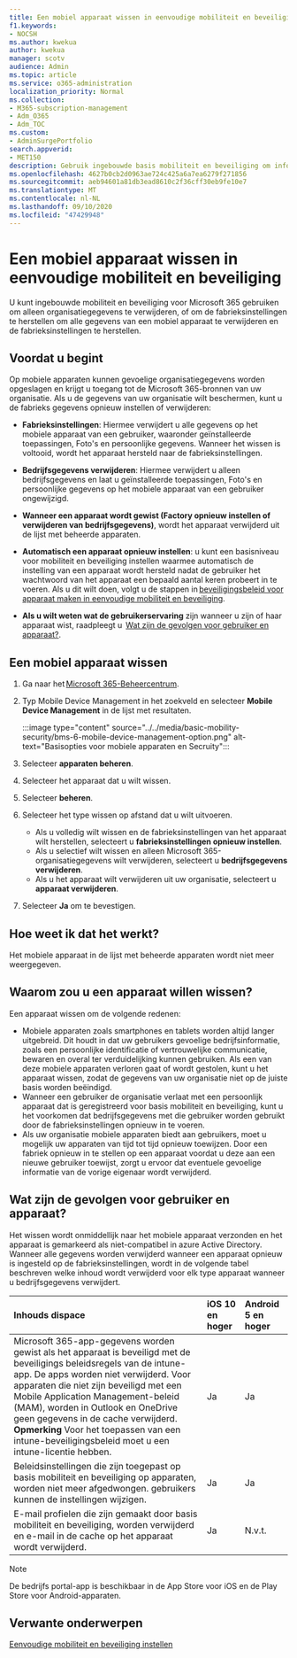 ```yaml
---
title: Een mobiel apparaat wissen in eenvoudige mobiliteit en beveiliging
f1.keywords:
- NOCSH
ms.author: kwekua
author: kwekua
manager: scotv
audience: Admin
ms.topic: article
ms.service: o365-administration
localization_priority: Normal
ms.collection:
- M365-subscription-management
- Adm_O365
- Adm_TOC
ms.custom:
- AdminSurgePortfolio
search.appverid:
- MET150
description: Gebruik ingebouwde basis mobiliteit en beveiliging om informatie van ingeschreven apparaten te verwijderen.
ms.openlocfilehash: 4627b0cb2d0963ae724c425a6a7ea6279f271856
ms.sourcegitcommit: aeb94601a81db3ead8610c2f36cff30eb9fe10e7
ms.translationtype: MT
ms.contentlocale: nl-NL
ms.lasthandoff: 09/10/2020
ms.locfileid: "47429948"
---
```

# <a name="wipe-a-mobile-device-in-basic-mobility-and-security"></a>Een mobiel apparaat wissen in eenvoudige mobiliteit en beveiliging

U kunt ingebouwde mobiliteit en beveiliging voor Microsoft 365 gebruiken om alleen organisatiegegevens te verwijderen, of om de fabrieksinstellingen te herstellen om alle gegevens van een mobiel apparaat te verwijderen en de fabrieksinstellingen te herstellen.

## <a name="before-you-begin"></a>Voordat u begint

Op mobiele apparaten kunnen gevoelige organisatiegegevens worden opgeslagen en krijgt u toegang tot de Microsoft 365-bronnen van uw organisatie. Als u de gegevens van uw organisatie wilt beschermen, kunt u de fabrieks gegevens opnieuw instellen of verwijderen:
    
- **Fabrieksinstellingen**: Hiermee verwijdert u alle gegevens op het mobiele apparaat van een gebruiker, waaronder geïnstalleerde toepassingen, Foto's en persoonlijke gegevens. Wanneer het wissen is voltooid, wordt het apparaat hersteld naar de fabrieksinstellingen.
    
- **Bedrijfsgegevens verwijderen**: Hiermee verwijdert u alleen bedrijfsgegevens en laat u geïnstalleerde toepassingen, Foto's en persoonlijke gegevens op het mobiele apparaat van een gebruiker ongewijzigd.   

- **Wanneer een apparaat wordt gewist (Factory opnieuw instellen of verwijderen van bedrijfsgegevens)**, wordt het apparaat verwijderd uit de lijst met beheerde apparaten.
    
- **Automatisch een apparaat opnieuw instellen**: u kunt een basisniveau voor mobiliteit en beveiliging instellen waarmee automatisch de instelling van een apparaat wordt hersteld nadat de gebruiker het wachtwoord van het apparaat een bepaald aantal keren probeert in te voeren. Als u dit wilt doen, volgt u de stappen in [beveiligingsbeleid voor apparaat maken in eenvoudige mobiliteit en beveiliging](create-device-security-policies.md).
    
- **Als u wilt weten wat de gebruikerservaring** zijn wanneer u zijn of haar apparaat wist, raadpleegt u  [Wat zijn de gevolgen voor gebruiker en apparaat?](#whats-the-user-and-device-impact).   

## <a name="wipe-a-mobile-device"></a>Een mobiel apparaat wissen

1. Ga naar het [Microsoft 365-Beheercentrum](https://support.microsoft.com/office/758befc4-0888-4009-9f14-0d147402fd23).
    
2. Typ Mobile Device Management in het zoekveld en selecteer **Mobile Device Management** in de lijst met resultaten. 

    :::image type="content" source="../../media/basic-mobility-security/bms-6-mobile-device-management-option.png" alt-text="Basisopties voor mobiele apparaten en Secruity":::

3. Selecteer **apparaten beheren**.

4. Selecteer het apparaat dat u wilt wissen.

5. Selecteer **beheren**.

6. Selecteer het type wissen op afstand dat u wilt uitvoeren.

    - Als u volledig wilt wissen en de fabrieksinstellingen van het apparaat wilt herstellen, selecteert u **fabrieksinstellingen opnieuw instellen**.
    - Als u selectief wilt wissen en alleen Microsoft 365-organisatiegegevens wilt verwijderen, selecteert u **bedrijfsgegevens verwijderen**.
    - Als u het apparaat wilt verwijderen uit uw organisatie, selecteert u **apparaat verwijderen**.

7. Selecteer **Ja** om te bevestigen.

## <a name="how-do-i-know-it-worked"></a>Hoe weet ik dat het werkt?

Het mobiele apparaat in de lijst met beheerde apparaten wordt niet meer weergegeven.

## <a name="why-would-you-want-to-wipe-a-device"></a>Waarom zou u een apparaat willen wissen?

Een apparaat wissen om de volgende redenen:

- Mobiele apparaten zoals smartphones en tablets worden altijd langer uitgebreid. Dit houdt in dat uw gebruikers gevoelige bedrijfsinformatie, zoals een persoonlijke identificatie of vertrouwelijke communicatie, bewaren en overal ter verduidelijking kunnen gebruiken. Als een van deze mobiele apparaten verloren gaat of wordt gestolen, kunt u het apparaat wissen, zodat de gegevens van uw organisatie niet op de juiste basis worden beëindigd.
- Wanneer een gebruiker de organisatie verlaat met een persoonlijk apparaat dat is geregistreerd voor basis mobiliteit en beveiliging, kunt u het voorkomen dat bedrijfsgegevens met die gebruiker worden gebruikt door de fabrieksinstellingen opnieuw in te voeren.
- Als uw organisatie mobiele apparaten biedt aan gebruikers, moet u mogelijk uw apparaten van tijd tot tijd opnieuw toewijzen. Door een fabriek opnieuw in te stellen op een apparaat voordat u deze aan een nieuwe gebruiker toewijst, zorgt u ervoor dat eventuele gevoelige informatie van de vorige eigenaar wordt verwijderd.

## <a name="whats-the-user-and-device-impact"></a>Wat zijn de gevolgen voor gebruiker en apparaat?

Het wissen wordt onmiddellijk naar het mobiele apparaat verzonden en het apparaat is gemarkeerd als niet-compatibel in azure Active Directory. Wanneer alle gegevens worden verwijderd wanneer een apparaat opnieuw is ingesteld op de fabrieksinstellingen, wordt in de volgende tabel beschreven welke inhoud wordt verwijderd voor elk type apparaat wanneer u bedrijfsgegevens verwijdert.

|**Inhouds dispace**|**iOS 10 en hoger**|**Android 5 en hoger**|
|:-----|:-----|:-----|
|Microsoft 365-app-gegevens worden gewist als het apparaat is beveiligd met de beveiligings beleidsregels van de intune-app. De apps worden niet verwijderd. Voor apparaten die niet zijn beveiligd met een Mobile Application Management-beleid (MAM), worden in Outlook en OneDrive geen gegevens in de cache verwijderd.<br/>**Opmerking** Voor het toepassen van een intune-beveiligingsbeleid moet u een intune-licentie hebben.|Ja|Ja|
|Beleidsinstellingen die zijn toegepast op basis mobiliteit en beveiliging op apparaten, worden niet meer afgedwongen. gebruikers kunnen de instellingen wijzigen.|Ja|Ja|
|E-mail profielen die zijn gemaakt door basis mobiliteit en beveiliging, worden verwijderd en e-mail in de cache op het apparaat wordt verwijderd.|Ja|N.v.t.|
>[!NOTE] 
>De bedrijfs portal-app is beschikbaar in de App Store voor iOS en de Play Store voor Android-apparaten.

## <a name="related-topics"></a>Verwante onderwerpen

[Eenvoudige mobiliteit en beveiliging instellen](set-up.md)